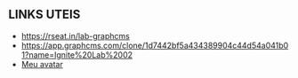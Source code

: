 ## LINKS UTEIS

- https://rseat.in/lab-graphcms
- https://app.graphcms.com/clone/1d7442bf5a434389904c44d54a041b01?name=Ignite%20Lab%2002
- [Meu avatar](https://avatars.githubusercontent.com/u/20172965?v=4)